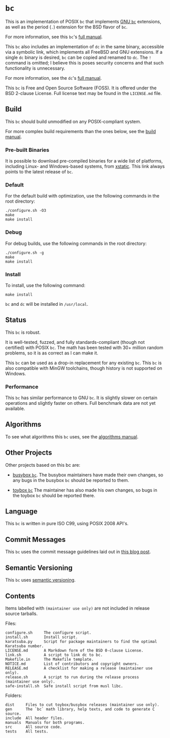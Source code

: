 # `bc`

This is an implementation of POSIX `bc` that implements
[GNU `bc`](https://www.gnu.org/software/bc/) extensions, as well as the period
(`.`) extension for the BSD flavor of `bc`.

For more information, see this `bc`'s [full manual](./manuals/bc.md).

This `bc` also includes an implementation of `dc` in the same binary, accessible
via a symbolic link, which implements all FreeBSD and GNU extensions. If a
single `dc` binary is desired, `bc` can be copied and renamed to `dc`. The `!`
command is omitted; I believe this is poses security concerns and that such
functionality is unnecessary.

For more information, see the `dc`'s [full manual](./manuals/dc.md).

This `bc` is Free and Open Source Software (FOSS). It is offered under the BSD
2-clause License. Full license text may be found in the `LICENSE.md` file.

## Build

This `bc` should build unmodified on any POSIX-compliant system.

For more complex build requirements than the ones below, see the
[build manual](./manuals/build.md).

### Pre-built Binaries

It is possible to download pre-compiled binaries for a wide list of platforms,
including Linux- and Windows-based systems, from
[xstatic](https://xstatic.musl.cc/bc/). This link always points to the latest
release of `bc`.

### Default

For the default build with optimization, use the following commands in the root
directory:

```
./configure.sh -O3
make
make install
```

### Debug

For debug builds, use the following commands in the root directory:

```
./configure.sh -g
make
make install
```

### Install

To install, use the following command:

```
make install
```

`bc` and `dc` will be installed in `/usr/local`.

## Status

This `bc` is robust.

It is well-tested, fuzzed, and fully standards-compliant (though not certified)
with POSIX `bc`. The math has been tested with 30+ million random problems, so
it is as correct as I can make it.

This `bc` can be used as a drop-in replacement for any existing `bc`. This `bc`
is also compatible with MinGW toolchains, though history is not supported on
Windows.

### Performance

This `bc` has similar performance to GNU `bc`. It is slightly slower on certain
operations and slightly faster on others. Full benchmark data are not yet
available.

## Algorithms

To see what algorithms this `bc` uses, see the
[algorithms manual](./manuals/algorithms.md).

## Other Projects

Other projects based on this bc are:

* [busybox `bc`](https://git.busybox.net/busybox/tree/miscutils/bc.c). The
  busybox maintainers have made their own changes, so any bugs in the busybox
  `bc` should be reported to them.

* [toybox `bc`](https://github.com/landley/toybox/blob/master/toys/pending/bc.c)
  The maintainer has also made his own changes, so bugs in the toybox `bc`
  should be reported there.

## Language

This `bc` is written in pure ISO C99, using POSIX 2008 API's.

## Commit Messages

This `bc` uses the commit message guidelines laid out in
[this blog post](http://tbaggery.com/2008/04/19/a-note-about-git-commit-messages.html).

## Semantic Versioning

This `bc` uses [semantic versioning](http://semver.org/).

## Contents

Items labelled with `(maintainer use only)` are not included in release source
tarballs.

Files:

	configure.sh     The configure script.
	install.sh       Install script.
	karatsuba.py     Script for package maintainers to find the optimal Karatsuba number.
	LICENSE.md       A Markdown form of the BSD 0-clause License.
	link.sh          A script to link dc to bc.
	Makefile.in      The Makefile template.
	NOTICE.md        List of contributors and copyright owners.
	RELEASE.md       A checklist for making a release (maintainer use only).
	release.sh       A script to run during the release process (maintainer use only).
	safe-install.sh  Safe install script from musl libc.

Folders:

	dist     Files to cut toybox/busybox releases (maintainer use only).
	gen      The `bc` math library, help texts, and code to generate C source.
	include  All header files.
	manuals  Manuals for both programs.
	src      All source code.
	tests    All tests.

